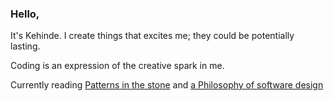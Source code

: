 ### Hello, 

It's Kehinde. I create things that excites me; they could be potentially lasting.

Coding is an expression of the creative spark in me.

Currently reading [Patterns in the stone](https://www.amazon.com/Pattern-Stone-Computers-Science-Masters/dp/046502596X) and [a Philosophy of software design](https://www.amazon.com/Philosophy-Software-Design-John-Ousterhout/dp/1732102201)

